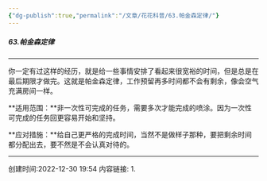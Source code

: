 ```yaml
---
{"dg-publish":true,"permalink":"/文章/花花科普/63.帕金森定律/"}
---
```


#####  63.帕金森定律
---
你一定有过这样的经历，就是给一些事情安排了看起来很宽裕的时间，但是总是在最后期限才做完。这就是帕金森定律，工作预留再多时间都不会有剩余，像会空气充满房间一样。

**适用范围：**非一次性可完成的任务，需要多次才能完成的喷涂。因为一次性可完成的任务回更容易开始和坚持。

**应对措施：**给自己更严格的完成时间，当然不是做样子那种，要把剩余时间都分配出去，要不然是不会认真对待的。

---
创建时间:2022-12-30 19:54
内容链接: 
1.  


